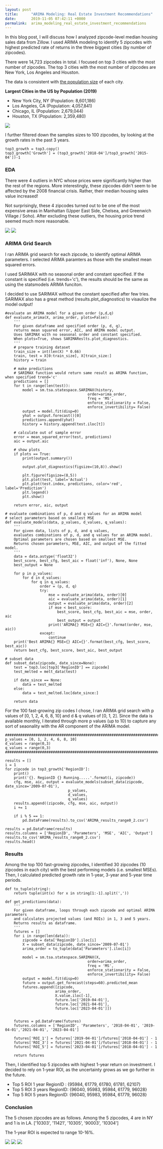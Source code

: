```yaml
---
layout: post
title:      "ARIMA Modeling: Real Estate Investment Recommendations"
date:       2019-11-05 07:42:11 +0000
permalink:  arima_modeling_real_estate_investment_recommendations
---
```


In this blog post, I will discuss how I analyzed zipcode-level median housing sales data from Zillow. I used ARIMA modeling to identify 5 zipcodes with highest predicted rate of returns in the three biggest cities (by number of zipcodes).

There were 14,723 zipcodes in total. I focused on top 3 cities with the most number of zipcodes. The top 3 cities with the most number of zipcodes are New York, Los Angeles and Houston.

The data is consistent with [the population size](http://worldpopulationreview.com/us-cities/) of each city. 

**Largest Cities in the US by Population (2019)**
* New York City, NY (Population: 8,601,186)
* Los Angeles, CA (Population: 4,057,841)
* Chicago, IL (Population: 2,679,044)
* Houston, TX (Population: 2,359,480)

![](https://imgur.com/oTyoZ7p.png)

I further filtered down the samples sizes to 100 zipcodes, by looking at the growth rates in the past 3 years.

```
top3_growth = top3.copy()
top3_growth['Growth'] = (top3_growth['2018-04']/top3_growth['2015-04'])-1
```

### EDA

There were 4 outliers in NYC whose prices were significantly higher than the rest of the regions. More interestingly, these zipcodes didn't seem to be affected by the 2008 financial crisis. Rather, their median housing sales value increased!

[](https://imgur.com/sDKHaY4.png)

Not surprisingly, these 4 zipcodes turned out to be one of the most expensive areas in Manhattan (Upper East Side, Chelsea, and Greenwich Village / Soho). After excluding these outliers, the housing price trend seemed much more reasonable.

![](https://imgur.com/dSjDj3o.png)
![](https://imgur.com/fA2rYN1.png)

### ARIMA Grid Search

I ran ARIMA grid search for each zipcode, to identify optimal ARIMA parameters. I selected ARIMA paramters as those with the smallest mean squared errors.

I used SARIMAX with no seasonal order and constant specified. If the constant is specified (i.e. trends='c'), the results should be the same as using the statsmodels ARIMA funciton.

I decided to use SARIMAX without the constant specified after few tries. SARIMAX also has a great method (results.plot_diagnostics) to visaulize the model output!

```
#evaluate an ARIMA model for a given order (p,d,q)
def evaluate_arima(X, arima_order, plots=False):
    '''
    For given dataframe and specified order (p, d, q),
    returns mean squared error, AIC, and ARIMA model output.
    Uses SARIMAX with no seasonal order and constant specified.
    When plots=True, shows SARIMAReslts.plot_diagnostics.
    '''
    # prepare training dataset
    train_size = int(len(X) * 0.66)
    train, test = X[0:train_size], X[train_size:]
    history = train
    
    # make predictions
    # SARIMAX function would return same result as ARIMA function, when specified trend='c'
    predictions = []
    for t in range(len(test)):
        model = sm.tsa.statespace.SARIMAX(history,
                                      order=arima_order,
                                      freq = 'MS',
                                      enforce_stationarity = False,
                                      enforce_invertibility= False)
        output = model.fit(disp=0)
        yhat = output.forecast()[0]
        predictions.append(yhat)
        history = history.append(test.iloc[t])
        
    # calculate out of sample error
    error = mean_squared_error(test, predictions)
    aic = output.aic
  
    # show plots
    if plots == True:
        print(output.summary())
        
        output.plot_diagnostics(figsize=(10,8)).show()

        plt.figure(figsize=(8,5))
        plt.plot(test, label='Actual')
        plt.plot(test.index, predictions, color='red', label='Prediction')
        plt.legend()
        plt.show()

    return error, aic, output
```

```
# evaluate combinations of p, d and q values for an ARIMA model
# select parameters based on smallest MSE
def evaluate_models(data, p_values, d_values, q_values):
    '''
    For given data, lists of p, d, and q values,
    evaluates combinations of p, d, and q values for an ARIMA model.
    Optimal parameters are chosen based on smallest MSE.
    Returns chosen parameters, MSE, AIC, and output of the fitted model.
    '''
    data = data.astype('float32')
    best_score, best_cfg, best_aic = float('inf'), None, None
    best_output = None
    
    for p in p_values:
        for d in d_values:
            for q in q_values:
                order = (p, d, q)
                try:
                    mse = evaluate_arima(data, order)[0]
                    aic = evaluate_arima(data, order)[1]
                    output = evaluate_arima(data, order)[2]
                    if mse < best_score:
                        best_score, best_cfg, best_aic = mse, order, aic
                        best_output = output
                    print('ARIMA{} MSE={} AIC={}'.format(order, mse, aic))
                except:
                    continue
    print('Best ARIMA{} MSE={} AIC={}'.format(best_cfg, best_score, best_aic))
    return best_cfg, best_score, best_aic, best_output
```

```
# subset data
def subset_data(zipcode, date_since=None):
    test = top3.loc[top3['RegionID'] == zipcode]
    test_melted = melt_data(test)
    
    if date_since == None:
        data = test_melted
    else:
        data = test_melted.loc[date_since:]
        
    return data
```

For the 100 fast-growing zip codes I chose, I ran ARIMA grid search with p values of [0, 1, 2, 4, 6, 8, 10] and d & q values of [0, 1, 2]. Since the data is available monthly, I iterated through more p values (up to 10) to capture any sort of seaonality with the AR component of the ARIMA model. 

```
#############################################################################
p_values = [0, 1, 2, 4, 6, 8, 10]
d_values = range(0,3)
q_values = range(0,3)
#############################################################################

results = []
i = 1
for zipcode in top3_growth['RegionID']:
    print()
    print('{}. RegionID {} Running.....'.format(i, zipcode))
    cfg, mse, aic, output = evaluate_models(subset_data(zipcode, date_since='2009-07-01'), 
                             p_values, 
                             d_values, 
                             q_values)
    results.append((zipcode, cfg, mse, aic, output))
    i += 1
    
    if i % 5 == 1:
        pd.DataFrame(results).to_csv('ARIMA_results_range0_2.csv')
        
results = pd.DataFrame(results)
results.columns = ['RegionID', 'Parameters', 'MSE', 'AIC', 'Output']
results.to_csv('ARIMA_results_range0_2.csv')
results.head()
```

### Results

Among the top 100 fast-growing zipcodes, I identified 30 zipcodes (10 zipcodes in each city) with the best performing models (i.e. smallest MSEs). Then, I calculated predicted growth rate in 1-year, 3-year and 5-year time periods.

```
def to_tuple(string):
    return tuple(int(x) for x in string[1:-1].split(','))
```

```
def get_predictions(data):
    '''
    For given dataframe, loops through each zipcode and optimal ARIMA parameters
    and calculates projected values (and ROIs) in 1, 3 and 5 years.
    Returns results as dataframe.
    '''
    futures = []
    for i in range(len(data)):
        zipcode = data['RegionID'].iloc[i]
        X = subset_data(zipcode, date_since='2009-07-01')
        arima_order = to_tuple(data['Parameters'].iloc[i])

        model = sm.tsa.statespace.SARIMAX(X,
                                      order=arima_order,
                                      freq = 'MS',
                                      enforce_stationarity = False,
                                      enforce_invertibility= False)
        output = model.fit(disp=0)
        future = output.get_forecast(steps=60).predicted_mean
        futures.append([zipcode, 
                       arima_order,
                       X.value.iloc[-1],
                       future.loc['2019-04-01'], 
                       future.loc['2021-04-01'],
                       future.loc['2023-04-01']])


    futures = pd.DataFrame(futures)    
    futures.columns = ['RegionID', 'Parameters', '2018-04-01', '2019-04-01','2021-04-01', '2023-04-01']
    
    futures['ROI_1'] = futures['2019-04-01']/futures['2018-04-01'] - 1
    futures['ROI_3'] = futures['2021-04-01']/futures['2018-04-01'] - 1
    futures['ROI_5'] = futures['2023-04-01']/futures['2018-04-01'] - 1
    
    return futures
```

Then, I identified top 5 zipcodes with highest 1-year return on investment. I decided to rely on 1-year ROI, as the uncertainty grows as we go further in the future.

* Top 5 ROI 1 year RegionID : {95984, 61779, 61780, 61781, 62107}
* Top 5 ROI 3 years RegionID: {96040, 95983, 95984, 61779, 96028}
* Top 5 ROI 5 years RegionID: {96040, 95983, 95984, 61779, 96028}

### Conclusion

The 5 chosen zipcodes are as follows. Among the 5 zipcodes, 4 are in NY and 1 is in LA.
['10303', '11421', '10305', '90003', '10304']

The 1-year ROI is expected to range 10-16%.

![](https://imgur.com/42SKWD8.png)
![](https://imgur.com/QGwi0xZ.png)
![](https://imgur.com/izldtNL.png)

